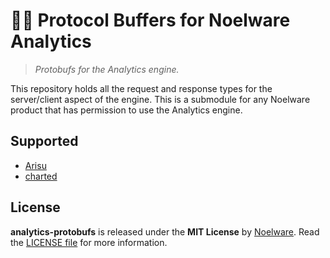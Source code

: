 # 🧭🐃 Protocol Buffers for Noelware Analytics
> *Protobufs for the Analytics engine.*

This repository holds all the request and response types for the server/client aspect of the engine. This is a submodule for any Noelware product that has permission to use the Analytics engine.

## Supported
- [Arisu](https://arisu.land)
- [charted](https://charts.noelware.org)

## License
**analytics-protobufs** is released under the **MIT License** by [Noelware](https://noelware.org). Read the [LICENSE file](./LICENSE) for more information.
